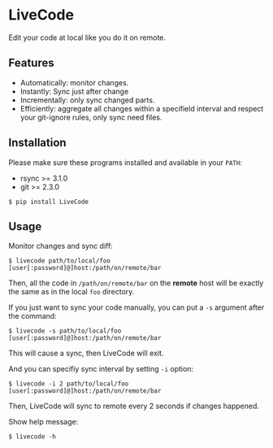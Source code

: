 # LiveCode

Edit your code at local like you do it on remote.

## Features

* Automatically: monitor changes.
* Instantly: Sync just after change
* Incrementally: only sync changed parts.
* Efficiently: aggregate all changes within a specifield interval and respect your git-ignore rules, only sync need files.

## Installation

Please make sure these programs installed and available in your `PATH`:

* rsync >= 3.1.0
* git >= 2.3.0

```
$ pip install LiveCode
```

## Usage

Monitor changes and sync diff:

```
$ livecode path/to/local/foo [user[:password]@]host:/path/on/remote/bar
```

Then, all the code in `/path/on/remote/bar` on the **remote** host will be exactly
the same as in the local `foo` directory.

If you just want to sync your code manually, you can put a `-s` argument after the command:

```
$ livecode -s path/to/local/foo [user[:password]@]host:/path/on/remote/bar
```

This will cause a sync, then LiveCode will exit.

And you can specifiy sync interval by setting `-i` option:

```
$ livecode -i 2 path/to/local/foo [user[:password]@]host:/path/on/remote/bar
```

Then, LiveCode will sync to remote every 2 seconds if changes happened.

Show help message:

```
$ livecode -h
```

